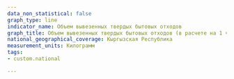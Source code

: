 ```yaml
---
data_non_statistical: false
graph_type: line
indicator_name: Объем вывезенных твердых бытовых отходов
graph_title: Объем вывезенных твердых бытовых отходов (в расчете на 1 человека)
national_geographical_coverage: Кыргызская Республика
measurement_units: Килограмм
tags:
- custom.national

---
```

